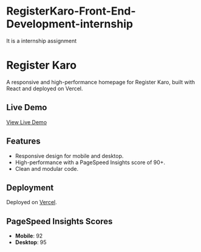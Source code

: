 # RegisterKaro-Front-End-Development-internship
It is a internship assignment
# Register Karo

A responsive and high-performance homepage for Register Karo, built with React and deployed on Vercel.

## Live Demo
[View Live Demo](https://register-karo.vercel.app)

## Features
- Responsive design for mobile and desktop.
- High-performance with a PageSpeed Insights score of 90+.
- Clean and modular code.

## Deployment
Deployed on [Vercel](https://vercel.com).

## PageSpeed Insights Scores
- **Mobile**: 92
- **Desktop**: 95
